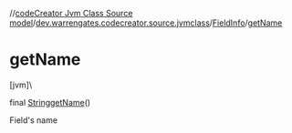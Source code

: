 //[codeCreator Jvm Class Source model](../../../index.md)/[dev.warrengates.codecreator.source.jvmclass](../index.md)/[FieldInfo](index.md)/[getName](get-name.md)

# getName

[jvm]\

final [String](https://docs.oracle.com/javase/8/docs/api/java/lang/String.html)[getName](get-name.md)()

Field's name
